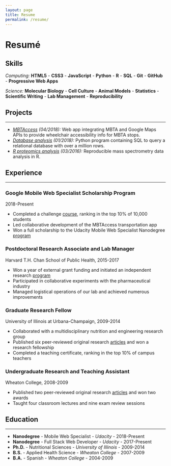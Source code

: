```yaml
---
layout: page
title: Resume
permalink: /resume/
---
```

# Resumé

## Skills

<i class="fas fa-code fa-lg"></i> *Computing:*
**HTML5** - **CSS3** - **JavaScript** - **Python** - **R** - **SQL** - **Git** - **GitHub** - **Progressive Web Apps**

<i class="fas fa-flask fa-lg"></i> *Science:*
**Molecular Biology** - **Cell Culture** - **Animal Models** - **Statistics** - **Scientific Writing** - **Lab Management** - **Reproducibility**

## Projects

---

- *[MBTAccess](https://growwithgooglema.github.io/gwg-mbta/) (04/2018):*  Web app integrating MBTA and Google Maps APIs to provide wheelchair accessibility info for MBTA stops.
- *[Database analysis](https://github.com/br3ndonland/udacity-fsnd-p3-sql) (01/2018):* Python program containing SQL to query a relational database with over a million rows.
- *[R proteomics analysis](https://github.com/br3ndonland/R-proteomics-Nrf1) (03/2016):* Reproducible mass spectrometry data analysis in R.

## Experience

---

### Google Mobile Web Specialist Scholarship Program

2018-Present

- Completed a challenge [course](https://github.com/br3ndonland/udacity-google), ranking in the top 10% of 10,000 students
- Led collaborative development of the MBTAccess transportation app
- Won a full scholarship to the Udacity Mobile Web Specialist Nanodegree [program](https://www.udacity.com/course/mobile-web-specialist-nanodegree--nd024)

### Postdoctoral Research Associate and Lab Manager

Harvard T.H. Chan School of Public Health, 2015-2017

- Won a year of external grant funding and initiated an independent research [program](https://www.dropbox.com/s/kds6nwgdao378un/nutritional-screening-eb2017.pdf?dl=0)
- Participated in collaborative experiments with the pharmaceutical industry
- Managed logistical operations of our lab and achieved numerous improvements

### Graduate Research Fellow

University of Illinois at Urbana-Champaign, 2009-2014

- Collaborated with a multidisciplinary nutrition and engineering research group
- Published six peer-reviewed original research [articles](https://scholar.google.com/citations?user=ZJ2yZa8AAAAJ&hl=en) and won a research fellowship
- Completed a teaching certificate, ranking in the top 10% of campus teachers

### Undergraduate Research and Teaching Assistant

Wheaton College, 2008-2009

- Published two peer-reviewed original research [articles](https://scholar.google.com/citations?user=ZJ2yZa8AAAAJ&hl=en) and won two awards
- Taught four classroom lectures and nine exam review sessions

## Education

---

- **Nanodegree** - Mobile Web Specialist - *Udacity* - 2018-Present
- **Nanodegree** - Full Stack Web Developer - *Udacity* - 2017-Present
- **Ph.D.** - Nutritional Sciences - *University of Illinois* - 2009-2014
- **B.S.** - Applied Health Science - *Wheaton College* - 2007-2009
- **B.A.** - Spanish - *Wheaton College* - 2004-2009